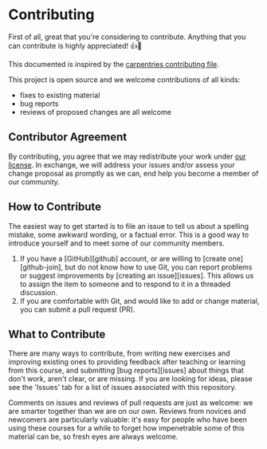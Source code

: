 # Contributing

First of all, great that you're considering to contribute. Anything that you can contribute is highly appreciated! :thumbsup::tada:

This documented is inspired by the [carpentries contributing file](https://github.com/carpentries/lesson-example/blob/main/CONTRIBUTING.md). 

This project is open source and we welcome contributions of all kinds:
- fixes to existing material
- bug reports
- reviews of proposed changes are all welcome

## Contributor Agreement

By contributing, you agree that we may redistribute your work under [our license](LICENSE.md). In exchange, we will address your issues and/or assess your change proposal as promptly as we can, end help you become a member of our community.

## How to Contribute

The easiest way to get started is to file an issue to tell us about a spelling mistake, some awkward wording, or a factual error. This is a good way to introduce yourself and to meet some of our community members.

1.  If you have a [GitHub][github] account, or are willing to [create one][github-join], but do not know how to use Git, you can report problems or suggest improvements by [creating an issue][issues]. This allows us to assign the item to someone and to respond to it in a threaded discussion.
2.  If you are comfortable with Git, and would like to add or change material,  you can submit a pull request (PR). 

## What to Contribute

There are many ways to contribute, from writing new exercises and improving existing ones  to providing feedback after teaching or learning from this course,  and submitting [bug reports][issues] about things that don't work, aren't clear, or are missing. If you are looking for ideas, please see the 'Issues' tab for  a list of issues associated with this repository.

Comments on issues and reviews of pull requests are just as welcome:  we are smarter together than we are on our own. Reviews from novices and newcomers are particularly valuable:  it's easy for people who have been using these courses for a while  to forget how impenetrable some of this material can be, so fresh eyes are always welcome.
